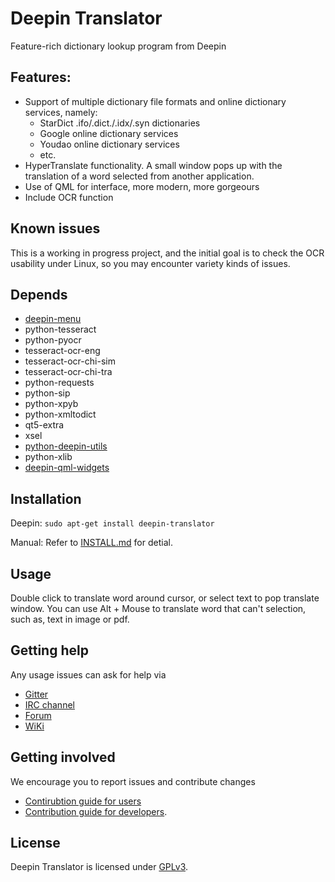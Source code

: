# Deepin Translator

Feature-rich dictionary lookup program from Deepin

## Features:

* Support of multiple dictionary file formats and online dictionary services, namely:
    * StarDict .ifo/.dict./.idx/.syn dictionaries
    * Google online dictionary services
    * Youdao online dictionary services
    * etc.
 * HyperTranslate functionality. A small window pops up with the translation of a word selected from another application.
 * Use of QML for interface, more modern, more gorgeours
 * Include OCR function

## Known issues
This is a working in progress project, and the initial goal is to check the OCR usability under Linux, so you may encounter variety kinds of issues.

## Depends
* [deepin-menu](https://github.com/linuxdeepin/deepin-menu)
* python-tesseract
* python-pyocr
* tesseract-ocr-eng
* tesseract-ocr-chi-sim
* tesseract-ocr-chi-tra
* python-requests
* python-sip
* python-xpyb
* python-xmltodict
* qt5-extra
* xsel
* [python-deepin-utils](https://github.com/linuxdeepin/deepin-utils)
* python-xlib
* [deepin-qml-widgets](https://github.com/linuxdeepin/deepin-qml-widgets)

## Installation
Deepin:
`sudo apt-get install deepin-translator`

Manual:
Refer to [INSTALL.md](INSTALL.md) for detial.

## Usage
Double click to translate word around cursor, or select text to pop translate window.
You can use Alt + Mouse to translate word that can't selection, such as, text in image or pdf.

## Getting help

Any usage issues can ask for help via

* [Gitter](https://gitter.im/orgs/linuxdeepin/rooms)
* [IRC channel](https://webchat.freenode.net/?channels=deepin)
* [Forum](https://bbs.deepin.org)
* [WiKi](http://wiki.deepin.org/)

## Getting involved

We encourage you to report issues and contribute changes

* [Contirubtion guide for users](http://wiki.deepin.org/index.php?title=Contribution_Guidelines_for_Users)
* [Contribution guide for developers](http://wiki.deepin.org/index.php?title=Contribution_Guidelines_for_Developers).

## License

Deepin Translator is licensed under [GPLv3](LICENSE).
